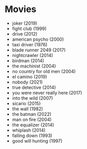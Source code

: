 # Movies

  - joker (2019)
  - fight club (1999)
  - drive (2012)
  - american psycho (2000)
  - taxi driver (1976)
  - blade runner 2049 (2017)
  - nightcrawler (2014)
  - birdman (2014)
  - the machinist (2004)
  - no country for old men (2004)
  - el camino (2019)
  - nobody (2021)
  - true detective (2014)
  - you were never really here (2017)
  - into the wild (2007)
  - sicario (2015)
  - the wall (1982)
  - the batman (2022)
  - man on fire (2004)
  - the equalizer (2014)
  - whiplash (2014)
  - falling down (1993)
  - good will hunting (1997)
